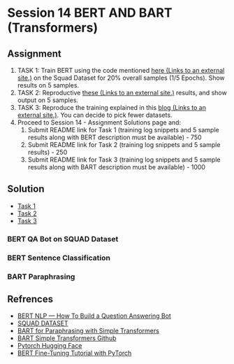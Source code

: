 # Session 14 BERT AND BART (Transformers)

## Assignment

1.  TASK 1: Train BERT using the code mentioned  [here (Links to an external site.)](https://drive.google.com/file/d/1Zp2_Uka8oGDYsSe5ELk-xz6wIX8OIkB7/view?usp=sharing)  on the Squad Dataset for 20% overall samples (1/5 Epochs). Show results on 5 samples.
2.  TASK 2: Reproductive  [these (Links to an external site.)](https://mccormickml.com/2019/07/22/BERT-fine-tuning/)  results, and show output on 5 samples.
3.  TASK 3: Reproduce the training explained in this  [blog (Links to an external site.)](https://towardsdatascience.com/bart-for-paraphrasing-with-simple-transformers-7c9ea3dfdd8c). You can decide to pick fewer datasets.
4.  Proceed to Session 14 - Assignment Solutions page and:
    1.  Submit README link for Task 1 (training log snippets and 5 sample results along with BERT description must be available) - 750
    2.  Submit README link for Task 2 (training log snippets and 5 sample results) - 250
    3.  Submit README link for Task 3 (training log snippets and 5 sample results along with BART description must be available) - 1000

## Solution

   * [Task 1](#task1)
   * [Task 2](#task2)
   * [Task 3](#task3)

<a id="task1"></a>
### BERT QA Bot on SQUAD Dataset






















<a id="task2"></a>
 ### BERT Sentence Classification


































 <a id="task3"></a>
 ### BART Paraphrasing

































 
 ## Refrences

- [BERT NLP — How To Build a Question Answering Bot](https://towardsdatascience.com/bert-nlp-how-to-build-a-question-answering-bot-98b1d1594d7b)
- [SQUAD DATASET](https://rajpurkar.github.io/SQuAD-explorer/)
- [BART for Paraphrasing with Simple Transformers](https://towardsdatascience.com/bart-for-paraphrasing-with-simple-transformers-7c9ea3dfdd8c)
- [BART Simple Transformers Github](https://github.com/ThilinaRajapakse/simpletransformers/tree/master/examples/seq2seq/paraphrasing)
- [Pytorch Hugging Face](https://pytorch.org/hub/huggingface_pytorch-transformers/)
- [BERT Fine-Tuning Tutorial with PyTorch](https://mccormickml.com/2019/07/22/BERT-fine-tuning/)
